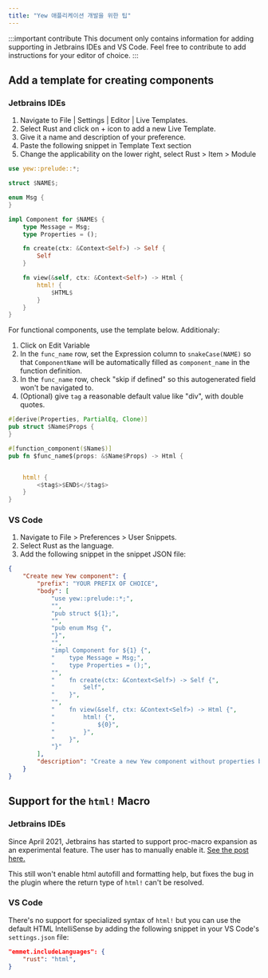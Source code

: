 ```yaml
---
title: "Yew 애플리케이션 개발을 위한 팁"
---
```


:::important contribute
This document only contains information for adding supporting in Jetbrains IDEs and VS Code.
Feel free to contribute to add instructions for your editor of choice. 
:::

## Add a template for creating components

### Jetbrains IDEs

1. Navigate to File | Settings | Editor | Live Templates.
2. Select Rust and click on + icon to add a new Live Template.
3. Give it a name and description of your preference.
4. Paste the following snippet in Template Text section
5. Change the applicability on the lower right, select Rust > Item > Module
```rust ,ignore
use yew::prelude::*;

struct $NAME$;

enum Msg {
}

impl Component for $NAME$ {
    type Message = Msg;
    type Properties = ();

    fn create(ctx: &Context<Self>) -> Self {
        Self
    }

    fn view(&self, ctx: &Context<Self>) -> Html {
        html! {
            $HTML$
        }
    }
}
```

For functional components, use the template below. Additionaly: 

1. Click on Edit Variable
2. In the `func_name` row, set the Expression column to `snakeCase(NAME)` so that `ComponentName` will be automatically
filled as `component_name`
in the function definition.
3. In the `func_name` row, check "skip if defined" so this autogenerated field won't be navigated to.
4. (Optional) give `tag` a reasonable default value like "div", with double quotes. 

```rust ,ignore
#[derive(Properties, PartialEq, Clone)]
pub struct $Name$Props {
}

#[function_component($Name$)]
pub fn $func_name$(props: &$Name$Props) -> Html {


    html! {
        <$tag$>$END$</$tag$>
    }
}
```



### VS Code

1. Navigate to File > Preferences > User Snippets.
2. Select Rust as the language.
3. Add the following snippet in the snippet JSON file:

```json
{
	"Create new Yew component": {
		"prefix": "YOUR PREFIX OF CHOICE",
		"body": [
			"use yew::prelude::*;",
			"",
			"pub struct ${1};",
			"",
			"pub enum Msg {",
			"}",
			"",
			"impl Component for ${1} {",
			"    type Message = Msg;",
			"    type Properties = ();",
			"",
			"    fn create(ctx: &Context<Self>) -> Self {",
			"        Self",
			"    }",
			"",
			"    fn view(&self, ctx: &Context<Self>) -> Html {",
			"        html! {",
			"            ${0}",
			"        }",
			"    }",
			"}"
		],
		"description": "Create a new Yew component without properties but with a message enum"
	}
}

```

## Support for the `html!` Macro 

### Jetbrains IDEs



Since April 2021, Jetbrains has started to support proc-macro expansion as an experimental feature.
The user has to manually enable it.
[See the post here.](https://blog.jetbrains.com/rust/2021/04/08/intellij-rust-updates-for-2021-1/#proc-macros) 

This still won't enable html autofill and formatting help, but fixes the bug in the plugin where 
the return type of `html!` can't be resolved.

### VS Code

There's no support for specialized syntax of `html!` but you can use the default HTML IntelliSense by adding the following snippet in your VS Code's `settings.json` file:

```json
"emmet.includeLanguages": {
    "rust": "html",
}
```
